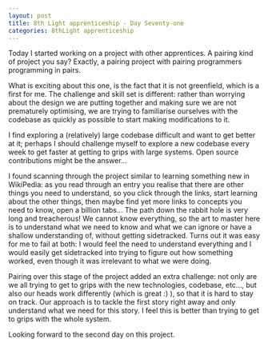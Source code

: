 ```yaml
---
layout: post
title: 8th Light apprenticeship - Day Seventy-one
categories: 8thLight apprenticeship
---
```


Today I started working on a project with other apprentices. A pairing kind of
project you say? Exactly, a pairing project with pairing programmers programming
in pairs.

What is exciting about this one, is the fact that it is not greenfield, which is
a first for me. The challenge and skill set is different: rather than worrying
about the design we are putting together and making sure we are not prematurely
optimising, we are trying to familiarise ourselves with the codebase as quickly
as possible to start making modifications to it.

I find exploring a (relatively) large codebase difficult and want to get better
at it; perhaps I should challenge myself to explore a new codebase every week to
get faster at getting to grips with large systems. Open source contributions might
be the answer...

I found scanning through the project similar to learning something new in WikiPedia:
as you read through an entry you realise that there are other things you need to
understand, so you click through the links, start learning about the other things,
then maybe find yet more links to concepts you need to know, open a billion tabs...
The path down the rabbit hole is very long and treacherous!
We cannot know everything, so the art to master here is to understand what we need
to know and what we can ignore or have a shallow understanding of, without getting sidetracked.
Turns out it was easy for me to fail at both: I would feel the need to understand everything
and I would easily get sidetracked into trying to figure out how something worked,
even though it was irrelevant to what we were doing.

Pairing over this stage of the project added an extra challenge: not only are we
all trying to get to grips with the new technologies, codebase, etc..., but also
our heads work differently (which is great :) ), so that it is hard to stay on
track. Our approach is to tackle the first story right away and only understand
what we need for this story. I feel this is better than trying to get to
grips with the whole system.

Looking forward to the second day on this project.
